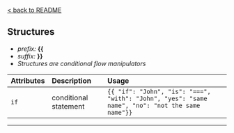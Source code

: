 [< back to README](https://github.com/keybraker/portal-discord-bot#regex-interpreter)

## Structures

* _prefix:_ __{{__
* _suffix:_ __}}__
* _Structures are conditional flow manipulators_

| Attributes | Description           | Usage                                                                                           |
| :--------- | :-------------------- | :---------------------------------------------------------------------------------------------- |
| `if`       | conditional statement | `{{ "if": "John", "is": "===", "with": "John", "yes": "same name", "no": "not the same name"}}` |
***